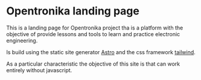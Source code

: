 # Opentronika landing page

This is a landing page for Opentronika project tha is a platform with the objective of provide lessons and tools to learn and practice electronic engineering.

Is build using the static site generator [Astro](https://astro.build/) and the css framework [tailwind](https://tailwindcss.com/).

As a particular characteristic the objective of this site is that can work entirely without javascript.

